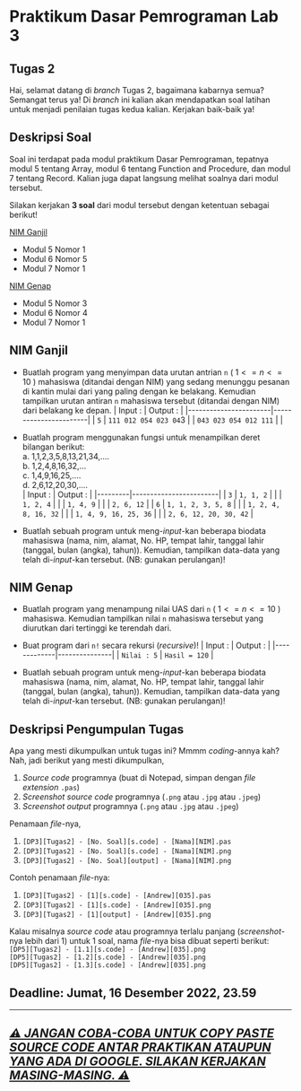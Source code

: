# Praktikum Dasar Pemrograman Lab 3

## Tugas 2

Hai, selamat datang di _branch_ Tugas 2, bagaimana kabarnya semua? Semangat terus ya! Di _branch_ ini kalian akan mendapatkan soal latihan untuk menjadi penilaian tugas kedua kalian. Kerjakan baik-baik ya!

## Deskripsi Soal

Soal ini terdapat pada modul praktikum Dasar Pemrograman, tepatnya modul 5 tentang Array, modul 6 tentang Function and Procedure, dan modul 7 tentang Record. Kalian juga dapat langsung melihat soalnya dari modul tersebut.

Silakan kerjakan **3 soal** dari modul tersebut dengan ketentuan sebagai berikut!

[NIM Ganjil](#nim-ganjil 'Tugas 2 bagi NIM Ganjil')
- Modul 5 Nomor 1
- Modul 6 Nomor 5
- Modul 7 Nomor 1

[NIM Genap](#nim-genap 'Tugas 2 bagi NIM Genap')
- Modul 5 Nomor 3
- Modul 6 Nomor 4
- Modul 7 Nomor 1

## NIM Ganjil

- Buatlah program yang menyimpan data urutan antrian `n` ( $1 <= n <= 10$ ) mahasiswa (ditandai dengan NIM) yang sedang menunggu pesanan di kantin mulai dari yang paling dengan ke belakang. Kemudian tampilkan urutan antiran `n` mahasiswa tersebut (ditandai dengan NIM) dari belakang ke depan.
  | Input :               | Output :              |
  |-----------------------|-----------------------|
  | `5`                   | `111 012 054 023 04`3 |
  | `043 023 054 012 111` |                       |

- Buatlah program menggunakan fungsi untuk menampilkan deret bilangan berikut:  
  a. 1,1,2,3,5,8,13,21,34,....  
  b. 1,2,4,8,16,32,...  
  c. 1,4,9,16,25,....  
  d. 2,6,12,20,30,....  
  | Input : | Output :               |
  |---------|------------------------|
  | `3`     | `1, 1, 2`              |
  |         | `1, 2, 4`              |
  |         | `1, 4, 9`              |
  |         | `2, 6, 12`             |
  | `6`     | `1, 1, 2, 3, 5, 8`     |
  |         | `1, 2, 4, 8, 16, 32`   |
  |         | `1, 4, 9, 16, 25, 36`  |
  |         | `2, 6, 12, 20, 30, 42` |

- Buatlah sebuah program untuk meng-_input_-kan beberapa biodata mahasiswa (nama, nim, alamat, No. HP, tempat lahir, tanggal lahir (tanggal, bulan (angka), tahun)). Kemudian, tampilkan data-data yang telah di-_input_-kan tersebut. (NB: gunakan perulangan)!

## NIM Genap

- Buatlah program yang menampung nilai UAS dari `n` ( $1 <= n <= 10$ ) mahasiswa. Kemudian tampilkan nilai `n` mahasiswa tersebut yang diurutkan dari tertinggi ke terendah dari.

- Buat program dari `n!` secara rekursi (_recursive_)!
  | Input :     | Output :      |
  |-------------|---------------|
  | `Nilai : 5` | `Hasil = 120` |

- Buatlah sebuah program untuk meng-_input_-kan beberapa biodata mahasiswa (nama, nim, alamat, No. HP, tempat lahir, tanggal lahir (tanggal, bulan (angka), tahun)). Kemudian, tampilkan data-data yang telah di-_input_-kan tersebut. (NB: gunakan perulangan)!

## Deskripsi Pengumpulan Tugas

Apa yang mesti dikumpulkan untuk tugas ini? Mmmm _coding_-annya kah? Nah, jadi berikut yang mesti dikumpulkan,
1. _Source code_ programnya (buat di Notepad, simpan dengan _file extension_ `.pas`)
2. _Screenshot source code_ programnya (`.png` atau `.jpg` atau `.jpeg`)
3. _Screenshot output_ programnya (`.png` atau `.jpg` atau `.jpeg`)

Penamaan _file_-nya,
1. `[DP3][Tugas2] - [No. Soal][s.code] - [Nama][NIM].pas`
2. `[DP3][Tugas2] - [No. Soal][s.code] - [Nama][NIM].png`
3. `[DP3][Tugas2] - [No. Soal][output] - [Nama][NIM].png`

Contoh penamaan _file_-nya:
1. `[DP3][Tugas2] - [1][s.code] - [Andrew][035].pas`
2. `[DP3][Tugas2] - [1][s.code] - [Andrew][035].png`
3. `[DP3][Tugas2] - [1][output] - [Andrew][035].png`

Kalau misalnya _source code_ atau programnya terlalu panjang (_screenshot_-nya lebih dari 1) untuk 1 soal, nama _file_-nya bisa dibuat seperti berikut:  
`[DP5][Tugas2] - [1.1][s.code] - [Andrew][035].png`  
`[DP5][Tugas2] - [1.2][s.code] - [Andrew][035].png`  
`[DP5][Tugas2] - [1.3][s.code] - [Andrew][035].png`  

## Deadline: Jumat, 16 Desember 2022, 23.59

---

<h2><ins><b><i>⚠️ JANGAN COBA-COBA UNTUK COPY PASTE SOURCE CODE ANTAR PRAKTIKAN ATAUPUN YANG ADA DI GOOGLE. SILAKAN KERJAKAN MASING-MASING. ⚠️</i></b></ins></h2>

